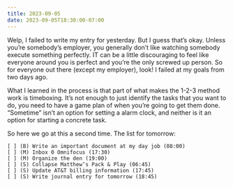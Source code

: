 ```yaml
---
title: 2023-09-05
date: 2023-09-05T18:30:00-07:00
---
```


Welp, I failed to write my entry for yesterday. But I guess that’s okay. Unless you’re somebody’s employer, you generally don’t like watching somebody execute something perfectly. IT can be a little discouraging to feel like everyone around you is perfect and you’re the only screwed up person. So for everyone out there (except my employer), look! I failed at my goals from two days ago.

What I learned in the process is that part of what makes the 1-2-3 method work is timeboxing. It’s not enough to just identify the tasks that you want to do, you need to have a game plan of when you’re going to get them done. “Sometime” isn’t an option for setting a alarm clock, and neither is it an option for starting a concrete task.

So here we go at this a second time. The list for tomorrow:

```
[ ] (B) Write an important document at my day job (08:00)
[ ] (M) Inbox 0 Omnifocus (17:30)
[ ] (M) Organize the den (19:00)
[ ] (S) Collapse Matthew’s Pack & Play (06:45)
[ ] (S) Update AT&T billing information (17:45)
[ ] (S) Write journal entry for tomorrow (18:45)
```